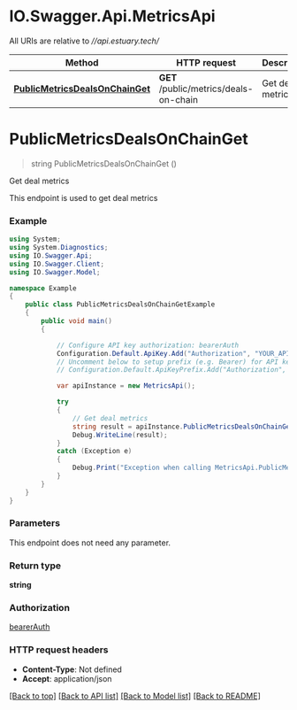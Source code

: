 # IO.Swagger.Api.MetricsApi

All URIs are relative to *//api.estuary.tech/*

Method | HTTP request | Description
------------- | ------------- | -------------
[**PublicMetricsDealsOnChainGet**](MetricsApi.md#publicmetricsdealsonchainget) | **GET** /public/metrics/deals-on-chain | Get deal metrics

<a name="publicmetricsdealsonchainget"></a>
# **PublicMetricsDealsOnChainGet**
> string PublicMetricsDealsOnChainGet ()

Get deal metrics

This endpoint is used to get deal metrics

### Example
```csharp
using System;
using System.Diagnostics;
using IO.Swagger.Api;
using IO.Swagger.Client;
using IO.Swagger.Model;

namespace Example
{
    public class PublicMetricsDealsOnChainGetExample
    {
        public void main()
        {

            // Configure API key authorization: bearerAuth
            Configuration.Default.ApiKey.Add("Authorization", "YOUR_API_KEY");
            // Uncomment below to setup prefix (e.g. Bearer) for API key, if needed
            // Configuration.Default.ApiKeyPrefix.Add("Authorization", "Bearer");

            var apiInstance = new MetricsApi();

            try
            {
                // Get deal metrics
                string result = apiInstance.PublicMetricsDealsOnChainGet();
                Debug.WriteLine(result);
            }
            catch (Exception e)
            {
                Debug.Print("Exception when calling MetricsApi.PublicMetricsDealsOnChainGet: " + e.Message );
            }
        }
    }
}
```

### Parameters
This endpoint does not need any parameter.

### Return type

**string**

### Authorization

[bearerAuth](../README.md#bearerAuth)

### HTTP request headers

 - **Content-Type**: Not defined
 - **Accept**: application/json

[[Back to top]](#) [[Back to API list]](../README.md#documentation-for-api-endpoints) [[Back to Model list]](../README.md#documentation-for-models) [[Back to README]](../README.md)

